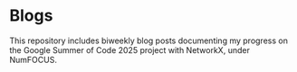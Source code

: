 # Blogs

This repository includes biweekly blog posts documenting my progress on the Google Summer of Code 2025 project with NetworkX, under NumFOCUS.
